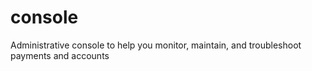 # console
Administrative console to help you monitor, maintain, and troubleshoot payments and accounts
